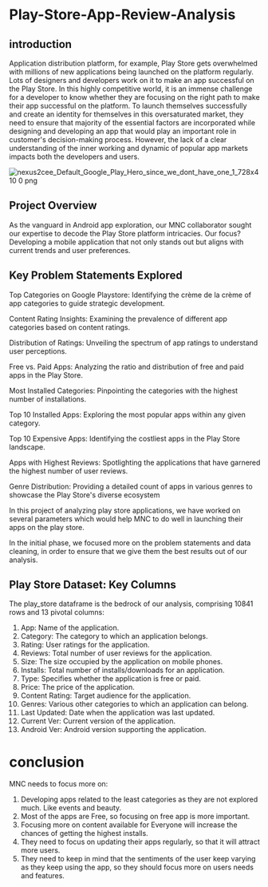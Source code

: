 # Play-Store-App-Review-Analysis

## introduction

Application distribution platform, for example, Play Store gets overwhelmed with millions of new applications being launched on the platform regularly. Lots of designers and developers work on it to make an app successful on the Play Store. In this highly competitive world, it is an immense challenge for a developer to know whether they are focusing on the right path to make their app successful on the platform. To launch themselves successfully and create an identity for themselves in this oversaturated market, they need to ensure that majority of the essential factors are incorporated while designing and developing an app that would play an important role in customer's decision-making process. However, the lack of a clear understanding of the inner working and dynamic of popular app markets impacts both the developers and users.

![nexus2cee_Default_Google_Play_Hero_since_we_dont_have_one_1_728x410 0 png](https://github.com/meyush0/Play-Store-App-Review-Analysis/assets/112842527/85047b7e-1bbe-4136-b8d1-43b038cd9305)

## Project Overview
As the vanguard in Android app exploration, our MNC collaborator sought our expertise to decode the Play Store platform intricacies. Our focus? Developing a mobile application that not only stands out but aligns with current trends and user preferences.

## Key Problem Statements Explored

Top Categories on Google Playstore: Identifying the crème de la crème of app categories to guide strategic development.

Content Rating Insights: Examining the prevalence of different app categories based on content ratings.

Distribution of Ratings: Unveiling the spectrum of app ratings to understand user perceptions.

Free vs. Paid Apps: Analyzing the ratio and distribution of free and paid apps in the Play Store.

Most Installed Categories: Pinpointing the categories with the highest number of installations.

Top 10 Installed Apps: Exploring the most popular apps within any given category.

Top 10 Expensive Apps: Identifying the costliest apps in the Play Store landscape.

Apps with Highest Reviews: Spotlighting the applications that have garnered the highest number of user reviews.

Genre Distribution: Providing a detailed count of apps in various genres to showcase the Play Store's diverse ecosystem

In this project of analyzing play store applications, we have worked on several parameters which would help MNC to do well in launching their apps on the play store.

In the initial phase, we focused more on the problem statements and data cleaning, in order to ensure that we give them the best results out of our analysis.



## Play Store Dataset: Key Columns

The play_store dataframe is the bedrock of our analysis, comprising 10841 rows and 13 pivotal columns:

1. App: Name of the application.
2. Category: The category to which an application belongs.
3. Rating: User ratings for the application.
4. Reviews: Total number of user reviews for the application.
5. Size: The size occupied by the application on mobile phones.
6. Installs: Total number of installs/downloads for an application.
7. Type: Specifies whether the application is free or paid.
8. Price: The price of the application.
9. Content Rating: Target audience for the application.
10. Genres: Various other categories to which an application can belong.
11. Last Updated: Date when the application was last updated.
12. Current Ver: Current version of the application.
13. Android Ver: Android version supporting the application.


# conclusion 
MNC needs to focus more on:

1. Developing apps related to the least categories as they are not explored much. Like events and beauty.
2. Most of the apps are Free, so focusing on free app is more important.
3. Focusing more on content available for Everyone will increase the chances of getting the highest installs.
4. They need to focus on updating their apps regularly, so that it will attract more users.
5. They need to keep in mind that the sentiments of the user keep varying as they keep using the app, so they should focus more on users needs and features.
